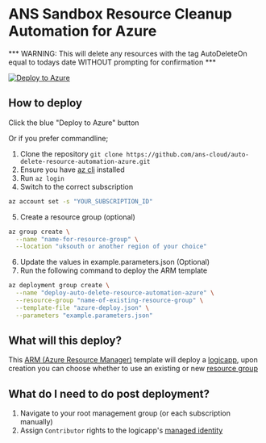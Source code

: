 # ANS Sandbox Resource Cleanup Automation for Azure

*** WARNING: This will delete any resources with the tag AutoDeleteOn equal to todays date WITHOUT prompting for confirmation ***

[![Deploy to Azure](https://aka.ms/deploytoazurebutton)](https://portal.azure.com/#create/Microsoft.Template/uri/https%3A%2F%2Fraw.githubusercontent.com%2Fans-cloud%2Fauto-delete-resource-automation-azure%2Fmain%2Fazure-deploy.json)


## How to deploy

Click the blue "Deploy to Azure" button

Or if you prefer commandline;
1. Clone the repository `git clone https://github.com/ans-cloud/auto-delete-resource-automation-azure.git`
2. Ensure you have [az cli](https://docs.microsoft.com/en-us/cli/azure/install-azure-cli) installed
3. Run `az login`
4. Switch to the correct subscription
```bash
az account set -s "YOUR_SUBSCRIPTION_ID"
```
5. Create a resource group (optional)
```bash
az group create \
  --name "name-for-resource-group" \
  --location "uksouth or another region of your choice"
```
6. Update the values in example.parameters.json (Optional)
6. Run the following command to deploy the ARM template
```bash
az deployment group create \
  --name "deploy-auto-delete-resource-automation-azure" \
  --resource-group "name-of-existing-resource-group" \
  --template-file "azure-deploy.json" \
  --parameters "example.parameters.json"
```


## What will this deploy?

This [ARM (Azure Resource Manager)](https://docs.microsoft.com/en-us/azure/azure-resource-manager/templates/overview) template will deploy a [logicapp](https://docs.microsoft.com/en-us/azure/logic-apps/logic-apps-overview), upon creation you can choose whether to use an existing or new [resource group](https://docs.microsoft.com/en-us/azure/azure-resource-manager/management/overview#resource-groups)


## What do I need to do post deployment?

1. Navigate to your root management group (or each subscription manually)
2. Assign `Contributor` rights to the logicapp's [managed identity](https://docs.microsoft.com/en-us/azure/active-directory/managed-identities-azure-resources/howto-assign-access-portal)

